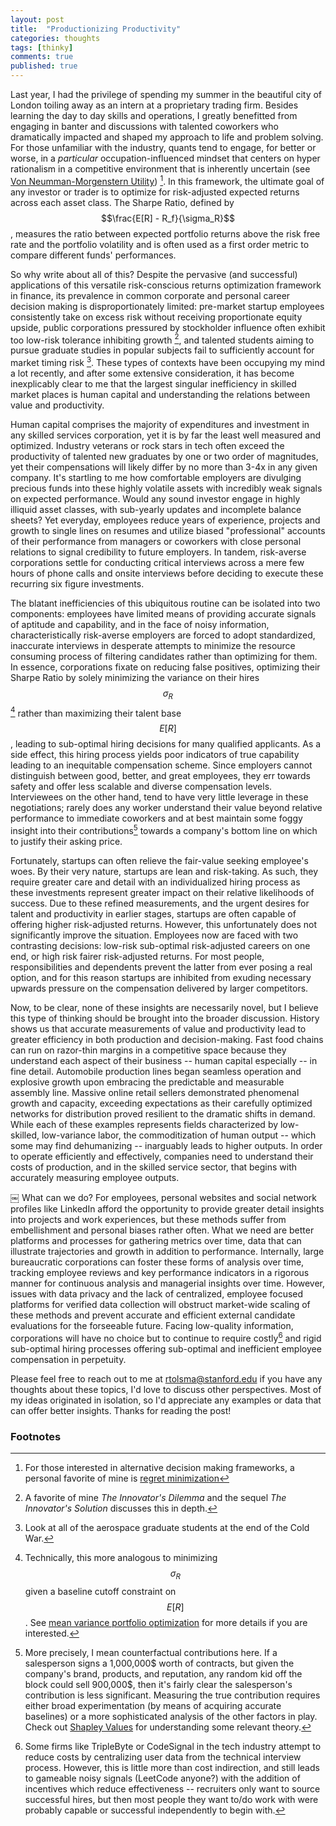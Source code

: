 ```yaml
---
layout: post
title:  "Productionizing Productivity"
categories: thoughts
tags: [thinky]
comments: true
published: true
---
```



Last year, I had the privilege of spending my summer in the beautiful city of London toiling away as an intern at a proprietary trading firm. Besides
learning the day to day skills and operations, I greatly benefitted from engaging in banter and discussions with talented coworkers who dramatically
impacted and shaped my approach to life and problem solving. For those unfamiliar with the industry, quants tend to engage, for better or worse, in a _particular_ occupation-influenced mindset that centers on hyper rationalism in a competitive environment that is inherently uncertain (see [Von Neumman-Morgenstern Utility](https://en.wikipedia.org/wiki/Von_Neumann%E2%80%93Morgenstern_utility_theorem)) [^1]. 
In this framework, the ultimate goal of any investor or trader is to optimize for risk-adjusted expected returns across each asset class. The Sharpe Ratio, defined by $$\frac{E[R] - R_f}{\sigma_R}$$, measures the ratio between expected portfolio returns above the risk free rate and the portfolio volatility and is often used as a first order metric to compare different funds' performances.


So why write about all of this? Despite the pervasive (and successful) applications of this versatile risk-conscious returns optimization framework in finance, its prevalence in common corporate and personal career decision making is disproportionately limited: pre-market startup employees consistently take on excess risk without receiving proportionate equity upside, public corporations pressured
by stockholder influence often exhibit too low-risk tolerance inhibiting growth [^2], and talented students aiming to pursue graduate studies in popular subjects fail to sufficiently account for market timing risk [^3]. These types of contexts have been occupying my mind a lot recently, and after some extensive consideration, it has become inexplicably clear to me that the largest singular inefficiency in skilled market places is human capital and understanding the relations between value and productivity.

Human capital comprises the majority of expenditures and investment in any skilled services corporation, yet it is by far the least well measured and optimized. Industry veterans or rock stars in tech often exceed the productivity of talented new graduates by one or two order of magnitudes, yet their compensations will likely differ by no more than 3-4x in any given company. It's startling to me how comfortable
employers are divulging precious funds into these highly volatile assets with incredibly weak signals on expected performance. Would any sound investor engage in highly illiquid asset classes, with sub-yearly updates and incomplete balance sheets? Yet everyday, employees reduce years of experience, projects and growth to single lines on resumes and utilize biased "professional" accounts of
their performance from managers or coworkers with close personal relations to signal credibility to future employers. In tandem, risk-averse corporations settle for conducting critical interviews across a mere few hours of phone calls and onsite interviews before deciding to execute these recurring six figure investments. 

The blatant inefficiencies of this ubiquitous routine can be isolated into two components: 
employees have limited means of providing accurate signals of aptitude and capability, and in the face of noisy information, characteristically risk-averse employers are forced to adopt standardized, inaccurate interviews in desperate attempts to minimize the resource consuming process of filtering candidates rather than optimizing for them. In essence, corporations fixate on reducing false positives, optimizing their Sharpe Ratio by solely minimizing the variance on their hires $$\sigma_R$$ [^4] rather than maximizing their talent base $$E[R]$$, leading to sub-optimal hiring decisions for many qualified
applicants. As a side effect, this hiring process yields poor indicators of true capability leading to an inequitable compensation scheme. Since employers cannot distinguish between good, better, and great
employees, they err towards safety and offer less scalable and diverse compensation levels. Interviewees on the other hand, tend to have very little leverage in these negotiations; rarely does any worker
understand their value beyond relative performance to immediate coworkers and at best maintain some foggy insight into their contributions[^5] towards a company's bottom line on which to justify their asking price. 

Fortunately, startups can often relieve the fair-value seeking employee's woes. By their very nature, startups are lean and risk-taking. As such, they require greater care and detail
with an individualized hiring process as these investments represent greater impact on their relative likelihoods of success. Due to these refined measurements, and the urgent desires for talent and productivity in earlier
stages, startups are often capable of offering higher risk-adjusted returns. However, this unfortunately does not significantly improve the situation. Employees now are faced with two 
contrasting decisions: low-risk sub-optimal risk-adjusted careers on one end, or high risk fairer risk-adjusted returns. For most people, responsibilities and dependents prevent the latter
from ever posing a real option, and for this reason startups are inhibited from exuding necessary upwards pressure on the compensation delivered by larger competitors.



Now, to be clear, none of these insights are necessarily novel, but I believe this type of thinking should be brought into the broader discussion. History shows us that accurate measurements
of value and productivity lead to greater efficiency in both production and decision-making. Fast food chains can run on razor-thin margins in a competitive space because they understand each 
aspect of their business -- human capital especially -- in fine detail. Automobile production lines began seamless operation and explosive growth upon embracing the predictable and 
measurable assembly line. Massive online retail sellers demonstrated phenomenal growth and capacity, exceeding expectations as their carefully optimized networks for distribution proved resilient
to the dramatic shifts in demand. While each of these examples represents fields characterized by low-skilled, low-variance labor, the commoditization of human output -- which some may find
dehumanizing -- inarguably leads to higher outputs. In order to operate efficiently and effectively, companies need to understand their costs of production, and in the skilled service sector, that
begins with accurately measuring employee outputs.

￼
What can we do? For employees, personal websites and
social network profiles like LinkedIn afford the opportunity to provide greater detail insights into projects and work experiences, but these methods suffer from embellishment and
personal biases rather often. What we need are better platforms and processes for gathering metrics over time, data that can illustrate trajectories and growth in addition to 
performance. Internally, large bureaucratic corporations can foster these forms of analysis over time, tracking employee reviews and key performance indicators in a rigorous manner for continuous
analysis and managerial insights over time. However, issues with data privacy and the lack of centralized, employee focused platforms for verified data collection
will obstruct market-wide scaling of these methods and prevent accurate and efficient external candidate evaluations for the forseeable future. Facing low-quality information, corporations will have no choice but to continue to require costly[^6] and rigid sub-optimal hiring processes offering sub-optimal and inefficient employee compensation in perpetuity.



Please feel free to reach out to me at rtolsma@stanford.edu if you have any thoughts about these topics, I'd love to discuss other perspectives. Most of my ideas originated in isolation, so I'd appreciate
any examples or data that can offer better insights. Thanks for reading the post!


### Footnotes
[^1]: For those interested in alternative decision making frameworks, a personal favorite of mine is [regret minimization](https://en.wikipedia.org/wiki/Regret_(decision_theory))
[^2]: A favorite of mine _The Innovator's Dilemma_ and the sequel _The Innovator's Solution_ discusses this in depth.
[^3]: Look at all of the aerospace graduate students at the end of the Cold War.
[^4]: Technically, this more analogous to minimizing $$\sigma_R$$ given a baseline cutoff constraint on $$E[R]$$. See [mean variance portfolio optimization](https://en.wikipedia.org/wiki/Modern_portfolio_theory#Risk_and_expected_return) for more details if you are interested.
[^5]: More precisely, I mean counterfactual contributions here. If a salesperson signs a 1,000,000$ worth of contracts, but given the company's brand, products, and reputation, any random kid off the block could sell 900,000$, then it's fairly clear the salesperson's contribution is less significant. Measuring the true contribution requires either broad experimentation (by means of acquiring accurate baselines) or a more sophisticated analysis of the other factors in play. Check out [Shapley Values](https://en.wikipedia.org/wiki/Shapley_value) for understanding some relevant theory.
[^6]: Some firms like TripleByte or CodeSignal in the tech industry attempt to reduce costs by centralizing user data from the technical interview process. However, this is little more than cost indirection, and still leads to gameable noisy signals (LeetCode anyone?) with the addition of incentives which reduce effectiveness -- recruiters only want to source successful hires, but then most people they want to/do work with were probably capable or successful independently to begin with.